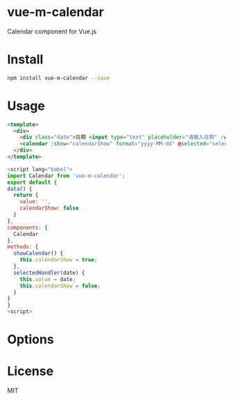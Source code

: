# vue-m-calendar
Calendar component for Vue.js

# Install

```Bash
npm install vue-m-calendar --save
```

# Usage

```HTML
<template>
  <div>
    <div class="date">日期 <input type="text" placeholder="请输入日期" :value="value" @click="showCalendar"></div>
    <calendar :show="calendarShow" format="yyyy-MM-dd" @selected="selectedHandler"></calendar>
  </div>
</template>
```

```JavaScript
<script lang="babel">
import Calendar from 'vue-m-calendar';
export default {
data() {
  return {
    value: '',
    calendarShow: false
  }
},
components: {
  Calendar
},
methods: {
  showCalendar() {
    this.calendarShow = true;
  },
  selectedHandler(date) {
    this.value = date;
    this.calendarShow = false;
  }
}
}
<script>
```

# Options

# License
MIT